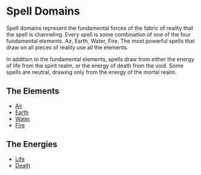 # Spell Domains

Spell domains represent the fundamental forces of the fabric of reality that the spell is channeling. Every spell is some combination of one of the four fundamental elements. Air, Earth, Water, Fire. The most powerful spells that draw on all pieces of reality use all the elements. 

In addition to the fundamental elements, spells draw from either the energy of life from the spirit realm, or the energy of death from the void. Some spells are neutral, drawing only from the energy of the mortal realm.
## The Elements
- [Air](Air.md)
- [Earth](Earth.md)
- [Water](Water.md)
- [Fire](Fire.md)

## The Energies
- [Life](Life.md)
- [Death](Death.md)